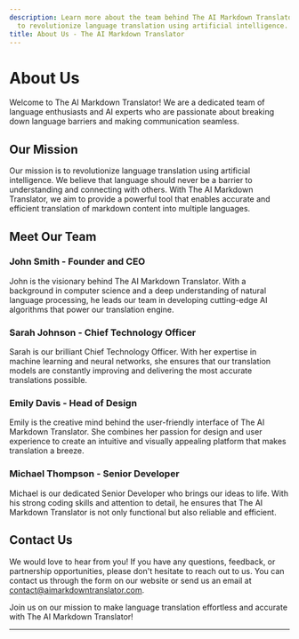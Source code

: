 ```yaml
---
description: Learn more about the team behind The AI Markdown Translator and our mission
  to revolutionize language translation using artificial intelligence.
title: About Us - The AI Markdown Translator
---
```


# About Us

Welcome to The AI Markdown Translator! We are a dedicated team of language enthusiasts and AI experts who are passionate about breaking down language barriers and making communication seamless.

## Our Mission

Our mission is to revolutionize language translation using artificial intelligence. We believe that language should never be a barrier to understanding and connecting with others. With The AI Markdown Translator, we aim to provide a powerful tool that enables accurate and efficient translation of markdown content into multiple languages.

## Meet Our Team

### John Smith - Founder and CEO

John is the visionary behind The AI Markdown Translator. With a background in computer science and a deep understanding of natural language processing, he leads our team in developing cutting-edge AI algorithms that power our translation engine.

### Sarah Johnson - Chief Technology Officer

Sarah is our brilliant Chief Technology Officer. With her expertise in machine learning and neural networks, she ensures that our translation models are constantly improving and delivering the most accurate translations possible.

### Emily Davis - Head of Design

Emily is the creative mind behind the user-friendly interface of The AI Markdown Translator. She combines her passion for design and user experience to create an intuitive and visually appealing platform that makes translation a breeze.

### Michael Thompson - Senior Developer

Michael is our dedicated Senior Developer who brings our ideas to life. With his strong coding skills and attention to detail, he ensures that The AI Markdown Translator is not only functional but also reliable and efficient.

## Contact Us

We would love to hear from you! If you have any questions, feedback, or partnership opportunities, please don't hesitate to reach out to us. You can contact us through the form on our website or send us an email at contact@aimarkdowntranslator.com.

Join us on our mission to make language translation effortless and accurate with The AI Markdown Translator!

---